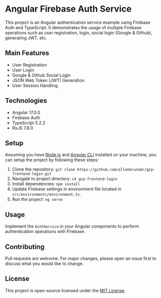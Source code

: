 # Angular Firebase Auth Service

This project is an Angular authentication service example using Firebase Auth and TypeScript. It demonstrates the usage of multiple Firebase operations such as user registration, login, social login (Google & Github), generating JWT, etc.

## Main Features

- User Registration
- User Login
- Google & Github Social Login
- JSON Web Token (JWT) Generation
- User Session Handling

## Technologies

- Angular 17.0.0
- Firebase Auth
- TypeScript 5.2.2
- RxJS 7.8.0

## Setup

Assuming you have [Node.js](https://nodejs.org/) and [Angular CLI](https://cli.angular.io/) installed on your machine, you can setup the project by following these steps:

1. Clone the repository: `git clone https://github.com/allanbrunobr/gcp-frontend-login.git`
2. Navigate to project directory: `cd gcp-frontend-login`
3. Install dependencies: `npm install`
4. Update Firebase settings in environment file located in `src/environments/environment.ts`.
5. Run the project: `ng serve`

## Usage

Implement the `AuthService` in your Angular components to perform authentication operations with Firebase.

## Contributing

Pull requests are welcome. For major changes, please open an issue first to discuss what you would like to change.

## License

This project is open-source licensed under the [MIT License](https://choosealicense.com/licenses/mit/).
